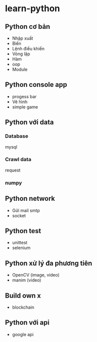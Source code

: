 # learn-python

## Python cơ bản

- Nhập xuất
- Biến
- Lệnh điều khiển
- Vòng lặp
- Hàm
- oop
- Module

## Python console app

- progess bar
- Vẽ hình
- simple game

## Python với data

### Database

mysql

### Crawl data

request

### numpy

## Python network

- Gửi mail smtp
- socket

## Python test

- unittest
- selenium

## Python xử lý đa phương tiên

- OpenCV (image, video)
- manim (video)

## Build own x

- blockchain

## Python với api

- google api
